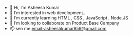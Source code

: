 - 👋 Hi, I’m Asheesh Kumar
- 👀 I’m interested in web development..  
- 🌱 I’m currently learning HTML , CSS , JavaScript , Node.JS
- 💞️ I’m looking to collaborate on Product Base Campany
- 📫 sen me email-asheeshkumar859@gmail.com

<!---
Asheeshkumar859/Asheeshkumar859 is a ✨ special ✨ repository because its `README.md` (this file) appears on your GitHub profile.
You can click the Preview link to take a look at your changes.
--->
